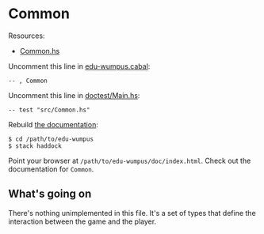 # Common

Resources:

* [Common.hs](../src/Common.hs)

Uncomment this line in [edu-wumpus.cabal](../edu-wumpus.cabal):

    -- , Common

Uncomment this line in [doctest/Main.hs](../doctest/Main.hs):

    -- test "src/Common.hs"

Rebuild [the documentation](../INSTALL.md):

    $ cd /path/to/edu-wumpus
    $ stack haddock

Point your browser at `/path/to/edu-wumpus/doc/index.html`.
Check out the documentation for `Common`.

## What's going on

There's nothing unimplemented in this file. It's a set of types
that define the interaction between the game and the player.
